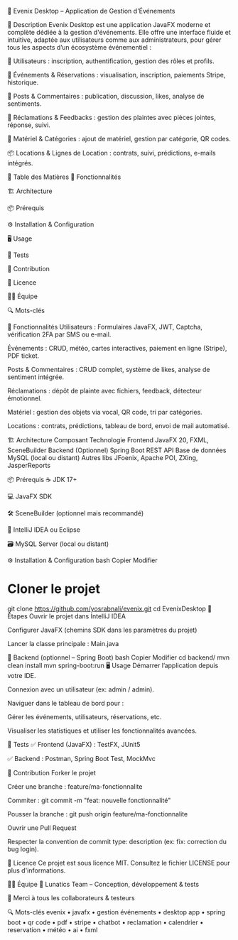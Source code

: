 🎯 Evenix Desktop – Application de Gestion d'Événements

📌 Description
Evenix Desktop est une application JavaFX moderne et complète dédiée à la gestion d'événements. Elle offre une interface fluide et intuitive, adaptée aux utilisateurs comme aux administrateurs, pour gérer tous les aspects d’un écosystème événementiel :

👤 Utilisateurs : inscription, authentification, gestion des rôles et profils.

📅 Événements & Réservations : visualisation, inscription, paiements Stripe, historique.

📝 Posts & Commentaires : publication, discussion, likes, analyse de sentiments.

📣 Réclamations & Feedbacks : gestion des plaintes avec pièces jointes, réponse, suivi.

🧾 Matériel & Catégories : ajout de matériel, gestion par catégorie, QR codes.

📦 Locations & Lignes de Location : contrats, suivi, prédictions, e-mails intégrés.

🧩 Table des Matières
🚀 Fonctionnalités

🏗️ Architecture

📦 Prérequis

⚙️ Installation & Configuration

🖥️ Usage

🧪 Tests

🤝 Contribution

📄 Licence

👨‍💻 Équipe

🔍 Mots-clés

🚀 Fonctionnalités
Utilisateurs : Formulaires JavaFX, JWT, Captcha, vérification 2FA par SMS ou e-mail.

Événements : CRUD, météo, cartes interactives, paiement en ligne (Stripe), PDF ticket.

Posts & Commentaires : CRUD complet, système de likes, analyse de sentiment intégrée.

Réclamations : dépôt de plainte avec fichiers, feedback, détecteur émotionnel.

Matériel : gestion des objets via vocal, QR code, tri par catégories.

Locations : contrats, prédictions, tableau de bord, envoi de mail automatisé.

🏗️ Architecture
Composant	Technologie
Frontend	JavaFX 20, FXML, SceneBuilder
Backend	(Optionnel) Spring Boot REST API
Base de données	MySQL (local ou distant)
Autres libs	JFoenix, Apache POI, ZXing, JasperReports

📦 Prérequis
☕ JDK 17+

💻 JavaFX SDK

🛠️ SceneBuilder (optionnel mais recommandé)

🧠 IntelliJ IDEA ou Eclipse

🗃️ MySQL Server (local ou distant)

⚙️ Installation & Configuration
bash
Copier
Modifier
# Cloner le projet
git clone https://github.com/yosrabnali/evenix.git
cd EvenixDesktop
🔧 Étapes
Ouvrir le projet dans IntelliJ IDEA

Configurer JavaFX (chemins SDK dans les paramètres du projet)

Lancer la classe principale : Main.java

🚀 Backend (optionnel – Spring Boot)
bash
Copier
Modifier
cd backend/
mvn clean install
mvn spring-boot:run
🖥️ Usage
Démarrer l’application depuis votre IDE.

Connexion avec un utilisateur (ex: admin / admin).

Naviguer dans le tableau de bord pour :

Gérer les événements, utilisateurs, réservations, etc.

Visualiser les statistiques et utiliser les fonctionnalités avancées.

🧪 Tests
✅ Frontend (JavaFX) : TestFX, JUnit5

✅ Backend : Postman, Spring Boot Test, MockMvc

🤝 Contribution
Forker le projet

Créer une branche : feature/ma-fonctionnalite

Commiter : git commit -m "feat: nouvelle fonctionnalité"

Pousser la branche : git push origin feature/ma-fonctionnalite

Ouvrir une Pull Request

Respecter la convention de commit type: description (ex: fix: correction du bug login).

📄 Licence
Ce projet est sous licence MIT.
Consultez le fichier LICENSE pour plus d'informations.

👨‍💻 Équipe
🧠 Lunatics Team – Conception, développement & tests

🙏 Merci à tous les collaborateurs & testeurs

🔍 Mots-clés
evenix • javafx • gestion événements • desktop app • spring boot • qr code • pdf • stripe • chatbot • reclamation • calendrier • reservation • météo • ai • fxml

